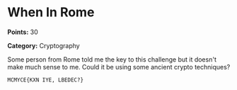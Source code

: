 # When In Rome

**Points:** 30

**Category:** Cryptography

Some person from Rome told me the key to this challenge but it doesn't make much
sense to me. Could it be using some ancient crypto techniques?

```
MCMYCE{KXN IYE, LBEDEC?}
```
